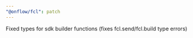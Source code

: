 ```yaml
---
"@onflow/fcl": patch
---
```


Fixed types for sdk builder functions (fixes fcl.send/fcl.build type errors)
